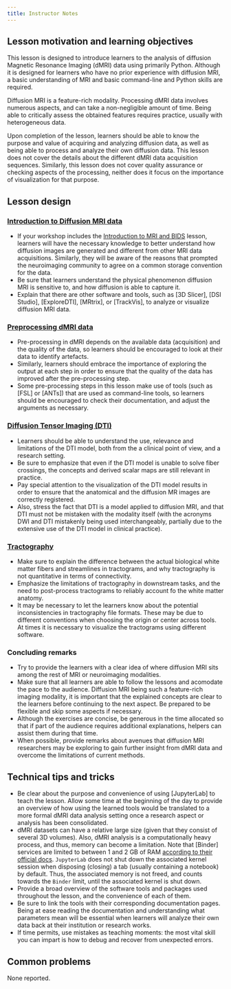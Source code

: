 ```yaml
---
title: Instructor Notes
---
```




## Lesson motivation and learning objectives

This lesson is designed to introduce learners to the analysis of diffusion
Magnetic Resonance Imaging (dMRI) data using primarily Python. Although it is
designed for learners who have no prior experience with diffusion MRI, a basic
understanding of MRI and basic command-line and Python skills are required.

Diffusion MRI is a feature-rich modality. Processing dMRI data involves
numerous aspects, and can take a non-negligible amount of time. Being able
to critically assess the obtained features requires practice, usually with
heterogeneous data.

Upon completion of the lesson, learners should be able to know the purpose and
value of acquiring and analyzing diffusion data, as well as being able to
process and analyze their own diffusion data. This lesson does not cover the
details about the different dMRI data acquisition sequences. Similarly, this
lesson does not cover quality assurance or checking aspects of the processing,
neither does it focus on the importance of visualization for that purpose.

## Lesson design

### [Introduction to Diffusion MRI data](episodes/introduction.md)

- If your workshop includes the [Introduction to MRI and BIDS](https://carpentries-incubator.github.io/SDC-BIDS-IntroMRI/) lesson,
  learners will have the necessary knowledge to better understand how diffusion
  images are generated and different from other MRI data acquisitions. Similarly,
  they will be aware of the reasons that prompted the neuroimaging community to
  agree on a common storage convention for the data.
- Be sure that learners understand the physical phenomenon diffusion MRI is
  sensitive to, and how diffusion is able to capture it.
- Explain that there are other software and tools, such as [3D Slicer],
  [DSI Studio], [ExploreDTI], [MRtrix], or [TrackVis], to analyze or visualize
  diffusion MRI data.

### [Preprocessing dMRI data](episodes/preprocessing.md)

- Pre-processing in dMRI depends on the available data (acquisition) and the
  quality of the data, so learners should be encouraged to look at their data to
  identify artefacts.
- Similarly, learners should embrace the importance of exploring the output at
  each step in order to ensure that the quality of the data has improved after
  the pre-processing step.
- Some pre-processing steps in this lesson make use of tools (such as [FSL] or
  [ANTs]) that are used as command-line tools, so learners should be encouraged
  to check their documentation, and adjust the arguments as necessary.

### [Diffusion Tensor Imaging (DTI)](episodes/diffusion_tensor_imaging.md)

- Learners should be able to understand the use, relevance and limitations of
  the DTI model, both from the a clinical point of view, and a research setting.
- Be sure to emphasize that even if the DTI model is unable to solve fiber
  crossings, the concepts and derived scalar maps are still relevant in
  practice.
- Pay special attention to the visualization of the DTI model results in order
  to ensure that the anatomical and the diffusion MR images are correctly
  registered.
- Also, stress the fact that DTI is a model applied to diffusion MRI, and that
  DTI must not be mistaken with the modality itself (with the acronyms DWI and
  DTI mistakenly being used interchangeably, partially due to the extensive use
  of the DTI model in clinical practice).

### [Tractography](episodes/tractography.md)

- Make sure to explain the difference between the actual biological white matter
  fibers and streamlines in tractograms, and why tractography is not quantitative
  in terms of connectivity.
- Emphasize the limitations of tractography in downstream tasks, and the need
  to post-process tractograms to reliably account fo the white matter anatomy.
- It may be necessary to let the learners know about the potential
  inconsistencies in tractography file formats. These may be due to different
  conventions when choosing the origin or center across tools. At times it is
  necessary to visualize the tractograms using different software.

### Concluding remarks

- Try to provide the learners with a clear idea of where diffusion MRI sits
  among the rest of MRI or neuroimaging modalities.
- Make sure that all learners are able to follow the lessons and acomodate
  the pace to the audience. Diffusion MRI being such a feature-rich imaging
  modality, it is important that the explained concepts are clear to the
  learners before continuing to the next aspect. Be prepared to be flexible and
  skip some aspects if necessary.
- Although the exercises are concise, be generous in the time allocated so
  that if part of the audience requires additional explanations, helpers can
  assist them during that time.
- When possible, provide remarks about avenues that diffusion MRI researchers
  may be exploring to gain further insight from dMRI data and overcome the
  limitations of current methods.

## Technical tips and tricks

- Be clear about the purpose and convenience of using [JupyterLab] to teach the
  lesson. Allow some time at the beginning of the day to provide an overview of
  how using the learned tools would be translated to a more formal dMRI data
  analysis setting once a research aspect or analysis has been consolidated.
- dMRI datasets can have a relative large size (given that they consist of
  several 3D volumes). Also, dMRI analysis is a computationally heavy process,
  and thus, memory can  become a limitation. Note that [Binder] services are
  limited to between 1 and 2 GB of RAM [according to their official docs](https://mybinder.readthedocs.io/en/latest/about/about.html#how-much-memory-am-i-given-when-using-binder).
  `JupyterLab` does not shut down the associated kernel session when disposing
  (closing) a tab (usually containing a notebook) by default. Thus, the
  associated memory is not freed, and counts towards the `Binder` limit, until
  the associated kernel is shut down.
- Provide a broad overview of the software tools and packages used throughout
  the lesson, and the convenience of each of them.
- Be sure to link the tools with their corresponding documentation pages.
  Being at ease reading the documentation and understanding what parameters
  mean will be essential when learners will analyze their own data back at
  their institution or research works.
- If time permits, use mistakes as teaching moments: the most vital skill
  you can impart is how to debug and recover from unexpected errors.

## Common problems

None reported.




